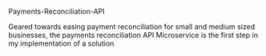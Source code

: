 Payments-Reconciliation-API

Geared towards easing payment reconciliation for small and medium sized businesses, the payments reconciliation API  Microservice is the first step in my implementation of a solution 
